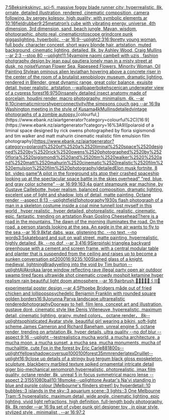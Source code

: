 [7:5](https://www.ebank.nz/aiartgenerator?category=7%3A5)[Beksinkski](https://www.ebank.nz/aiartgenerator?category=Beksinkski)[nyc, sci-fi, massive foggy blade runner city; hyperrealistic, 8k, ornate, detailed illustration, rendered, cinematic composition, camera following, by sergey kolesov, high quality; with symbolic elements ar 10:16](https://www.ebank.nz/aiartgenerator?category=nyc%2C%2520sci-fi%2C%2520massive%2520foggy%2520blade%2520runner%2520city%3B%2520hyperrealistic%2C%25208k%2C%2520ornate%2C%2520detailed%2520illustration%2C%2520rendered%2C%2520cinematic%2520composition%2C%2520camera%2520following%2C%2520by%2520sergey%2520kolesov%2C%2520high%2520quality%3B%2520with%2520symbolic%2520elements%2520ar%252010%3A16)[field](https://www.ebank.nz/aiartgenerator?category=field)[rubber](https://www.ebank.nz/aiartgenerator?category=rubber)[9:25](https://www.ebank.nz/aiartgenerator?category=9%3A25)[metatron’s cube with vibrating energy, universe, 4th dimension, 3rd dimension, sand, beach jungle, Mayan, wisdom, photographic, photo real, cinematic](https://www.ebank.nz/aiartgenerator?category=metatron%E2%80%99s%2520cube%2520with%2520vibrating%2520energy%2C%2520universe%2C%25204th%2520dimension%2C%25203rd%2520dimension%2C%2520sand%2C%2520beach%2520jungle%2C%2520Mayan%2C%2520wisdom%2C%2520photographic%2C%2520photo%2520real%2C%2520cinematic)[rotoscope grindcore punk gig](https://www.ebank.nz/aiartgenerator?category=rotoscope%2520grindcore%2520punk%2520gig)[gaslighting.  hyperbolic.  --ar 16:9](https://www.ebank.nz/aiartgenerator?category=gaslighting.%2520%2520hyperbolic.%2520%2520--ar%252016%3A9)[--uplight](https://www.ebank.nz/aiartgenerator?category=--uplight)[2:3](https://www.ebank.nz/aiartgenerator?category=2%3A3)[16:9](https://www.ebank.nz/aiartgenerator?category=16%3A9)[pretty young woman, full body, character concept, short wavy blonde hair, artstation, muted background, cinematic lighting, detailed, 8k, by Ashley Wood, Craig Mullins --ar 2:3 --stop 80 --uplight](https://www.ebank.nz/aiartgenerator?category=pretty%2520young%2520woman%2C%2520full%2520body%2C%2520character%2520concept%2C%2520short%2520wavy%2520blonde%2520hair%2C%2520artstation%2C%2520muted%2520background%2C%2520cinematic%2520lighting%2C%2520detailed%2C%25208k%2C%2520by%2520Ashley%2520Wood%2C%2520Craig%2520Mullins%2520--ar%25202%3A3%2520--stop%252080%2520--uplight)[11:14](https://www.ebank.nz/aiartgenerator?category=11%3A14)[vampire naomi cambell with uzis , fashion photgraphy design by jean paul gautier](https://www.ebank.nz/aiartgenerator?category=vampire%2520naomi%2520cambell%2520with%2520uzis%2520%2C%2520fashion%2520photgraphy%2520design%2520by%2520jean%2520paul%2520gautier)[a lonely man in a misty street at dusk, no noise](https://www.ebank.nz/aiartgenerator?category=a%2520lonely%2520man%2520in%2520a%2520misty%2520street%2520at%2520dusk%2C%2520no%2520noise)[Yunnan Flower Sea, Rapeseed Flowers, Minority Woman, Oil Painting Style](https://www.ebank.nz/aiartgenerator?category=Yunnan%2520Flower%2520Sea%2C%2520Rapeseed%2520Flowers%2C%2520Minority%2520Woman%2C%2520Oil%2520Painting%2520Style)[an ominous alien leviathan hovering above a concrete riser in the center of the room of a brutalist xenobiology museum, dramatic lighting, rendered in Blender, great dynamic range, great color balance, exuisite detail, hyper realistic, artstation --wallpaper](https://www.ebank.nz/aiartgenerator?category=an%2520ominous%2520alien%2520leviathan%2520hovering%2520above%2520a%2520concrete%2520riser%2520in%2520the%2520center%2520of%2520the%2520room%2520of%2520a%2520brutalist%2520xenobiology%2520museum%2C%2520dramatic%2520lighting%2C%2520rendered%2520in%2520Blender%2C%2520great%2520dynamic%2520range%2C%2520great%2520color%2520balance%2C%2520exuisite%2520detail%2C%2520hyper%2520realistic%2C%2520artstation%2520--wallpaper)[bokeh](https://www.ebank.nz/aiartgenerator?category=bokeh)[scenic](https://www.ebank.nz/aiartgenerator?category=scenic)[an underwater view of a cypress forest](https://www.ebank.nz/aiartgenerator?category=an%2520underwater%2520view%2520of%2520a%2520cypress%2520forest)[16:9](https://www.ebank.nz/aiartgenerator?category=16%3A9)[750](https://www.ebank.nz/aiartgenerator?category=750)[insanely detailed insect anatomy made of porcelain, houdini render, macro photography, minimalism, 4k. --ar 8:10](https://www.ebank.nz/aiartgenerator?category=insanely%2520detailed%2520insect%2520anatomy%2520made%2520of%2520porcelain%2C%2520houdini%2520render%2C%2520macro%2520photography%2C%2520minimalism%2C%25204k.%2520--ar%25208%3A10)[cinematic](https://www.ebank.nz/aiartgenerator?category=cinematic)[mirrors](https://www.ebank.nz/aiartgenerator?category=mirrors)[hyperconnectivity](https://www.ebank.nz/aiartgenerator?category=hyperconnectivity)[/the simpsons couch gag --ar 16:9](https://www.ebank.nz/aiartgenerator?category=/the%2520simpsons%2520couch%2520gag%2520--ar%252016%3A9)[a Washington meeting in the style of Kusama](https://www.ebank.nz/aiartgenerator?category=a%2520Washington%2520meeting%2520in%2520the%2520style%2520of%2520Kusama)[4k](https://www.ebank.nz/aiartgenerator?category=4k)[Mullins](https://www.ebank.nz/aiartgenerator?category=Mullins)[detailed](https://www.ebank.nz/aiartgenerator?category=detailed)[vintage photographs of a zombie autopsy.](https://www.ebank.nz/aiartgenerator?category=vintage%2520photographs%2520of%2520a%2520zombie%2520autopsy.)[colourful,](https://www.ebank.nz/aiartgenerator?category=colourful%2C)[16:9](https://www.ebank.nz/aiartgenerator?category=16%3A9)[polaroid of a liminal space designed by rick owens photographed by floria sigismondi and tim walker  and matt mahurin cinematic realistic film emulsion film photography](https://www.ebank.nz/aiartgenerator?category=polaroid%2520of%2520a%2520liminal%2520space%2520designed%2520by%2520rick%2520owens%2520photographed%2520by%2520floria%2520sigismondi%2520and%2520tim%2520walker%2520%2520and%2520matt%2520mahurin%2520cinematic%2520realistic%2520film%2520emulsion%2520film%2520photography)[detailed](https://www.ebank.nz/aiartgenerator?category=detailed)[Elon musk fortnite, 8 bit, video game](https://www.ebank.nz/aiartgenerator?category=Elon%2520musk%2520fortnite%2C%25208%2520bit%2C%2520video%2520game)["A pilot in the foreground sits atop their crashed spaceship looking up at the spectacular space battle in the skies overhead" "red, blue, and gray color scheme" --ar 16:9](https://www.ebank.nz/aiartgenerator?category=%22A%2520pilot%2520in%2520the%2520foreground%2520sits%2520atop%2520their%2520crashed%2520spaceship%2520looking%2520up%2520at%2520the%2520spectacular%2520space%2520battle%2520in%2520the%2520skies%2520overhead%22%2520%22red%2C%2520blue%2C%2520and%2520gray%2520color%2520scheme%22%2520--ar%252016%3A9)[9:16](https://www.ebank.nz/aiartgenerator?category=9%3A16)[3:4](https://www.ebank.nz/aiartgenerator?category=3%3A4)[a giant steampunk war machine, by Gustave Caillebotte, hyper realism, balanced composition, dramatic lighting, excelent use of light and shadow, lots of detail, matte painting, Octane render --aspect 8:13 --uplight](https://www.ebank.nz/aiartgenerator?category=a%2520giant%2520steampunk%2520war%2520machine%2C%2520by%2520Gustave%2520Caillebotte%2C%2520hyper%2520realism%2C%2520balanced%2520composition%2C%2520dramatic%2520lighting%2C%2520excelent%2520use%2520of%2520light%2520and%2520shadow%2C%2520lots%2520of%2520detail%2C%2520matte%2520painting%2C%2520Octane%2520render%2520--aspect%25208%3A13%2520--uplight)[field](https://www.ebank.nz/aiartgenerator?category=field)[1](https://www.ebank.nz/aiartgenerator?category=1)[photography](https://www.ebank.nz/aiartgenerator?category=photography)[1930s flash photograph of a man in a skeleton costume inside a coal mine tunnel](https://www.ebank.nz/aiartgenerator?category=1930s%2520flash%2520photograph%2520of%2520a%2520man%2520in%2520a%2520skeleton%2520costume%2520inside%2520a%2520coal%2520mine%2520tunnel)[I lost myself in this world , hyper realistic , hyper detailed, photorealistic, realistic, cinematic, epic, fantastic, trending on artstation,](https://www.ebank.nz/aiartgenerator?category=I%2520lost%2520myself%2520in%2520this%2520world%2520%2C%2520hyper%2520realistic%2520%2C%2520hyper%2520detailed%2C%2520photorealistic%2C%2520realistic%2C%2520cinematic%2C%2520epic%2C%2520fantastic%2C%2520trending%2520on%2520artstation%2C)[Ryan Gosling Cheesehead](https://www.ebank.nz/aiartgenerator?category=Ryan%2520Gosling%2520Cheesehead)[There is a road in the mountains. The dawn of the morning illuminates the road. On the road, a person stands looking at the sea. An eagle in the air wants to fly to the sea,--ar 16:9,8k](https://www.ebank.nz/aiartgenerator?category=There%2520is%2520a%2520road%2520in%2520the%2520mountains.%2520The%2520dawn%2520of%2520the%2520morning%2520illuminates%2520the%2520road.%2520On%2520the%2520road%2C%2520a%2520person%2520stands%2520looking%2520at%2520the%2520sea.%2520An%2520eagle%2520in%2520the%2520air%2520wants%2520to%2520fly%2520to%2520the%2520sea%2C--ar%252016%3A9%2C8k)[fat dabs, wax, glistening thc, --no text, --no words](https://www.ebank.nz/aiartgenerator?category=fat%2520dabs%2C%2520wax%2C%2520glistening%2520thc%2C%2520--no%2520text%2C%2520--no%2520words)[3:5](https://www.ebank.nz/aiartgenerator?category=3%3A5)[skateboard and suit on wall street, matte painting, hyperrealistic, highly detailed, 8k, --no dof, --ar 3:4](https://www.ebank.nz/aiartgenerator?category=skateboard%2520and%2520suit%2520on%2520wall%2520street%2C%2520matte%2520painting%2C%2520hyperrealistic%2C%2520highly%2520detailed%2C%25208k%2C%2520--no%2520dof%2C%2520--ar%25203%3A4)[16:9](https://www.ebank.nz/aiartgenerator?category=16%3A9)[Sierpiński triangle](https://www.ebank.nz/aiartgenerator?category=Sierpi%C5%84ski%2520triangle)[a backyard greenhouse with a cement and screen frame, with a central modular table and planter that is suspended from the ceiling and raises up to become a sunken conversation pit](https://www.ebank.nz/aiartgenerator?category=a%2520backyard%2520greenhouse%2520with%2520a%2520cement%2520and%2520screen%2520frame%2C%2520with%2520a%2520central%2520modular%2520table%2520and%2520planter%2520that%2520is%2520suspended%2520from%2520the%2520ceiling%2520and%2520raises%2520up%2520to%2520become%2520a%2520sunken%2520conversation%2520pit)[2000](https://www.ebank.nz/aiartgenerator?category=2000)[16:9](https://www.ebank.nz/aiartgenerator?category=16%3A9)[235:100](https://www.ebank.nz/aiartgenerator?category=235%3A100)[Stained glass of a knight, medieval, lightning](https://www.ebank.nz/aiartgenerator?category=Stained%2520glass%2520of%2520a%2520knight%2C%2520medieval%2C%2520lightning)[Brady](https://www.ebank.nz/aiartgenerator?category=Brady)[yelling into the void by Tim burton --uplight](https://www.ebank.nz/aiartgenerator?category=yelling%2520into%2520the%2520void%2520by%2520Tim%2520burton%2520--uplight)[AlAkroka](https://www.ebank.nz/aiartgenerator?category=AlAkroka)[a large window reflecting rave illegal party open air outdoor swamp tired faces ultrawide shot cinematic crowdy moshpit ketamine hyper realism rain beautiful light doom atmosphere  --ar 16:9](https://www.ebank.nz/aiartgenerator?category=a%2520large%2520window%2520reflecting%2520rave%2520illegal%2520party%2520open%2520air%2520outdoor%2520swamp%2520tired%2520faces%2520ultrawide%2520shot%2520cinematic%2520crowdy%2520moshpit%2520ketamine%2520hyper%2520realism%2520rain%2520beautiful%2520light%2520doom%2520atmosphere%2520%2520--ar%252016%3A9)[airbrush 💊🪬💉🧼🎀🖇⛓🔩 experimental poster design —ar 4:5](https://www.ebank.nz/aiartgenerator?category=airbrush%2520%F0%9F%92%8A%F0%9F%AA%AC%F0%9F%92%89%F0%9F%A7%BC%F0%9F%8E%80%F0%9F%96%87%E2%9B%93%F0%9F%94%A9%2520experimental%2520poster%2520design%2520%E2%80%94ar%25204%3A5)[Phoebe Bridgers måde out of fried chicken and lollipops](https://www.ebank.nz/aiartgenerator?category=Phoebe%2520Bridgers%2520m%C3%A5de%2520out%2520of%2520fried%2520chicken%2520and%2520lollipops)[psychedelic Benjamin Franklin with rounded square golden borders](https://www.ebank.nz/aiartgenerator?category=psychedelic%2520Benjamin%2520Franklin%2520with%2520rounded%2520square%2520golden%2520borders)[16:9](https://www.ebank.nz/aiartgenerator?category=16%3A9)[Jorunna Parva landscape ultrarealistic rendered](https://www.ebank.nz/aiartgenerator?category=Jorunna%2520Parva%2520landscape%2520ultrarealistic%2520rendered)[photography](https://www.ebank.nz/aiartgenerator?category=photography)[Doorway to hell, film lens, concept art and illustration, gustave doré, cinematic style like Denis Villeneuve, hyperealistic, maximum detail, cinematic lighting, grainy, muted colors， octane render， 8k](https://www.ebank.nz/aiartgenerator?category=Doorway%2520to%2520hell%2C%2520film%2520lens%2C%2520concept%2520art%2520and%2520illustration%2C%2520gustave%2520dor%C3%A9%2C%2520cinematic%2520style%2520like%2520Denis%2520Villeneuve%2C%2520hyperealistic%2C%2520maximum%2520detail%2C%2520cinematic%2520lighting%2C%2520grainy%2C%2520muted%2520colors%EF%BC%8C%2520octane%2520render%EF%BC%8C%25208k)[--uplight](https://www.ebank.nz/aiartgenerator?category=--uplight)[sophisticated Avatar style, beautiful girl wearing a bikini, soft-light scheme,James Cameron and Richard Baneham, unreal engine 5, octane render, trending on artstation,8k, hyper details, ultra quality --no dof,blur --aspect 9:16 --uplight --test](https://www.ebank.nz/aiartgenerator?category=sophisticated%2520Avatar%2520style%2C%2520beautiful%2520girl%2520wearing%2520a%2520bikini%2C%2520soft-light%2520scheme%2CJames%2520Cameron%2520and%2520Richard%2520Baneham%2C%2520unreal%2520engine%25205%2C%2520octane%2520render%2C%2520trending%2520on%2520artstation%2C8k%2C%2520hyper%2520details%2C%2520ultra%2520quality%2520--no%2520dof%2Cblur%2520--aspect%25209%3A16%2520--uplight%2520--test)[realistic](https://www.ebank.nz/aiartgenerator?category=realistic)[a mucha world, a mucha architecture, a mucha moon, a mucha sunset, a mucha sea, mucha monuments, mucha of mucha](https://www.ebank.nz/aiartgenerator?category=a%2520mucha%2520world%2C%2520a%2520mucha%2520architecture%2C%2520a%2520mucha%2520moon%2C%2520a%2520mucha%2520sunset%2C%2520a%2520mucha%2520sea%2C%2520mucha%2520monuments%2C%2520mucha%2520of%2520mucha)[little, cute Fox in the forest by Eric Carle](https://www.ebank.nz/aiartgenerator?category=little%2C%2520cute%2520Fox%2520in%2520the%2520forest%2520by%2520Eric%2520Carle)[88](https://www.ebank.nz/aiartgenerator?category=88)[1800s](https://www.ebank.nz/aiartgenerator?category=1800s)[--uplight](https://www.ebank.nz/aiartgenerator?category=--uplight)[Yellow](https://www.ebank.nz/aiartgenerator?category=Yellow)[shadow](https://www.ebank.nz/aiartgenerator?category=shadow)[cover](https://www.ebank.nz/aiartgenerator?category=cover)[sup](https://www.ebank.nz/aiartgenerator?category=sup)[1000100](https://www.ebank.nz/aiartgenerator?category=1000100)[forest](https://www.ebank.nz/aiartgenerator?category=forest)[35mm](https://www.ebank.nz/aiartgenerator?category=35mm)[render](https://www.ebank.nz/aiartgenerator?category=render)[latex](https://www.ebank.nz/aiartgenerator?category=latex)[Druillet](https://www.ebank.nz/aiartgenerator?category=Druillet)[--uplight](https://www.ebank.nz/aiartgenerator?category=--uplight)[16:9](https://www.ebank.nz/aiartgenerator?category=16%3A9)[close up details of a stringy bug tergum black gloss exoskeleton, sculpture, blackberry marbled texture spiked ornamental intricate detail giger bio-mechanical xenomorph hyperrealistic, photorealistic, imax film quality, octane render, 8k, unreal 5 in focus symmetrical macro lense --aspect 2:3](https://www.ebank.nz/aiartgenerator?category=close%2520up%2520details%2520of%2520a%2520stringy%2520bug%2520tergum%2520black%2520gloss%2520exoskeleton%2C%2520sculpture%2C%2520blackberry%2520marbled%2520texture%2520spiked%2520ornamental%2520intricate%2520detail%2520giger%2520bio-mechanical%2520xenomorph%2520hyperrealistic%2C%2520photorealistic%2C%2520imax%2520film%2520quality%2C%2520octane%2520render%2C%25208k%2C%2520unreal%25205%2520in%2520focus%2520symmetrical%2520macro%2520lense%2520--aspect%25202%3A3)[155](https://www.ebank.nz/aiartgenerator?category=155)[1080](https://www.ebank.nz/aiartgenerator?category=1080)[ball](https://www.ebank.nz/aiartgenerator?category=ball)[10:18](https://www.ebank.nz/aiartgenerator?category=10%3A18)[smoke](https://www.ebank.nz/aiartgenerator?category=smoke)[--uplight](https://www.ebank.nz/aiartgenerator?category=--uplight)[one Avatar's Na'vi standing in blue and purple colour [Melbourne's flinders street] by hyperdetail::10 bubbles::3 islands in the sky::3 aquarium scene::3 lights::3 One Melbourne Tram::5 hyperealistic, maximum detail, wide angle, cinematic lighting, epic lighting, vivid light refractions, high definition, full-length body photography, 8k, 8k render —ar 16:9](https://www.ebank.nz/aiartgenerator?category=one%2520Avatar%27s%2520Na%27vi%2520standing%2520in%2520blue%2520and%2520purple%2520colour%2520%5BMelbourne%27s%2520flinders%2520street%5D%2520by%2520hyperdetail%3A%3A10%2520bubbles%3A%3A3%2520islands%2520in%2520the%2520sky%3A%3A3%2520aquarium%2520scene%3A%3A3%2520lights%3A%3A3%2520One%2520Melbourne%2520Tram%3A%3A5%2520hyperealistic%2C%2520maximum%2520detail%2C%2520wide%2520angle%2C%2520cinematic%2520lighting%2C%2520epic%2520lighting%2C%2520vivid%2520light%2520refractions%2C%2520high%2520definition%2C%2520full-length%2520body%2520photography%2C%25208k%2C%25208k%2520render%2520%E2%80%94ar%252016%3A9)[a set of cyber punk  girl designer toy , in pixar style, stylized style , minimalist , --ar 16:9](https://www.ebank.nz/aiartgenerator?category=a%2520set%2520of%2520cyber%2520punk%2520%2520girl%2520designer%2520toy%2520%2C%2520in%2520pixar%2520style%2C%2520stylized%2520style%2520%2C%2520minimalist%2520%2C%2520--ar%252016%3A9)[7:2](https://www.ebank.nz/aiartgenerator?category=7%3A2)